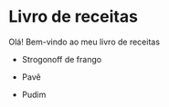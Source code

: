 # Livro de receitas

Olá! Bem-vindo ao meu livro de receitas

 - Strogonoff de frango

 - Pavê

 - Pudim